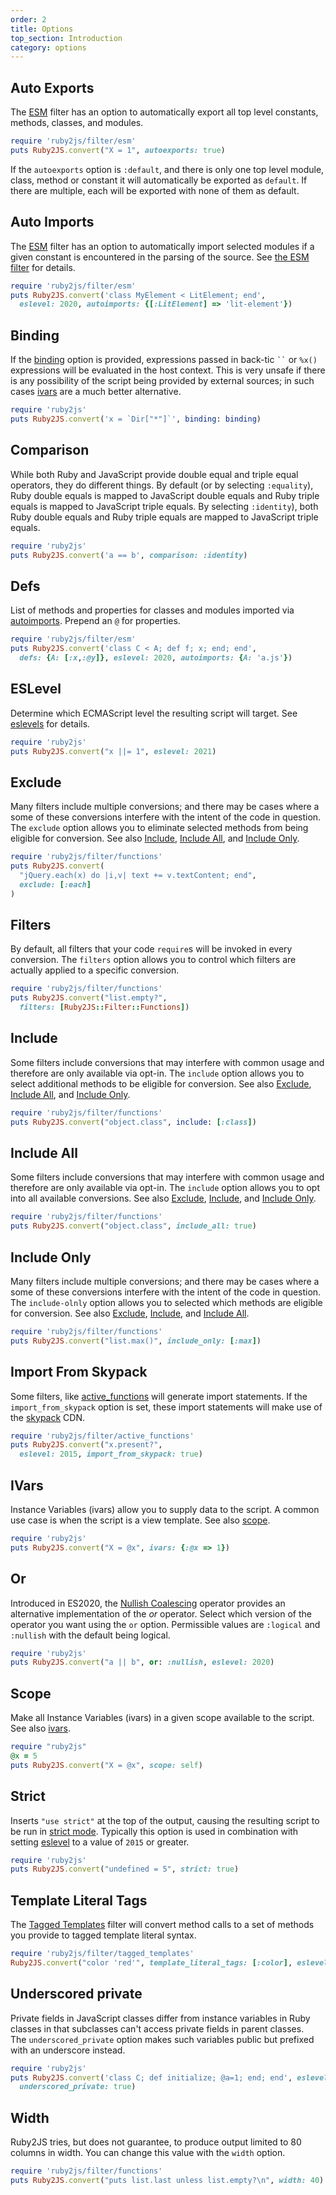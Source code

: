 ```yaml
---
order: 2
title: Options
top_section: Introduction
category: options
---
```


## Auto Exports

The [ESM](esm) filter has an option to automatically export all top
level constants, methods, classes, and modules.

```ruby
require 'ruby2js/filter/esm'
puts Ruby2JS.convert("X = 1", autoexports: true)
```

If the `autoexports` option is `:default`, and there is only one top level
module, class, method or constant it will automatically be exported as
`default`.  If there are multiple, each will be exported with none of them as
default.

## Auto Imports

The [ESM](esm) filter has an option to automatically import selected
modules if a given constant is encountered in the parsing of the source.
See [the ESM filter](filters/esm#autoimports) for details.

```ruby
require 'ruby2js/filter/esm'
puts Ruby2JS.convert('class MyElement < LitElement; end',
  eslevel: 2020, autoimports: {[:LitElement] => 'lit-element'})
```

## Binding

If the [binding](https://ruby-doc.org/core-3.0.0/Binding.html) option is
provided, expressions passed in back-tic <code>``</code> or `%x()` expressions
will be evaluated in the host context.  This is very unsafe if there is any
possibility of the script being provided by external sources; in such cases
[ivars](#ivars) are a much better alternative.

```ruby
require 'ruby2js'
puts Ruby2JS.convert('x = `Dir["*"]`', binding: binding)
```

## Comparison

While both Ruby and JavaScript provide double equal and triple equal
operators, they do different things.  By default (or by selecting
`:equality`), Ruby double equals is mapped to JavaScript double equals and
Ruby triple equals is mapped to JavaScript triple equals.  By selecting
`:identity`), both Ruby double equals and Ruby triple equals are mapped to
JavaScript triple equals.

```ruby
require 'ruby2js'
puts Ruby2JS.convert('a == b', comparison: :identity)
```

## Defs

List of methods and properties for classes and modules imported via
[autoimports](#auto-imports).  Prepend an `@` for properties.

```ruby
require 'ruby2js/filter/esm'
puts Ruby2JS.convert('class C < A; def f; x; end; end',
  defs: {A: [:x,:@y]}, eslevel: 2020, autoimports: {A: 'a.js'})
```


## ESLevel

Determine which ECMAScript level the resulting script will target.  See
[eslevels](eslevels) for details.

```ruby
require 'ruby2js'
puts Ruby2JS.convert("x ||= 1", eslevel: 2021)
```

## Exclude

Many filters include multiple conversions; and there may be cases where
a some of these conversions interfere with the intent of the code in
question.  The `exclude` option allows you to eliminate selected methods
from being eligible for conversion.
See also [Include](#include), [Include All](#include-all), and
[Include Only](#include-only).

```ruby
require 'ruby2js/filter/functions'
puts Ruby2JS.convert(
  "jQuery.each(x) do |i,v| text += v.textContent; end",
  exclude: [:each]
)
```

## Filters

By default, all filters that your code `require`s will be invoked in
every conversion.  The `filters` option allows you to control which
filters are actually applied to a specific conversion.  

```ruby
require 'ruby2js/filter/functions'
puts Ruby2JS.convert("list.empty?",
  filters: [Ruby2JS::Filter::Functions])
```

## Include

Some filters include conversions that may interfere with common usage and
therefore are only available via opt-in.  The `include` option allows you to
select additional methods to be eligible for conversion.  See also
[Exclude](#exclude), [Include All](#include-all), and 
[Include Only](#include-only).

```ruby
require 'ruby2js/filter/functions'
puts Ruby2JS.convert("object.class", include: [:class])
```

## Include All

Some filters include conversions that may interfere with common usage and
therefore are only available via opt-in.  The `include` option allows you to
opt into all available conversions.  See also [Exclude](#exclude),
[Include](include), and [Include Only](#include-only).

```ruby
require 'ruby2js/filter/functions'
puts Ruby2JS.convert("object.class", include_all: true)
```

## Include Only

Many filters include multiple conversions; and there may be cases where
a some of these conversions interfere with the intent of the code in
question.  The `include-olnly` option allows you to selected which methods
are eligible for conversion.
See also [Exclude](#exclude), [Include](#include), and 
[Include All](#include-all).

```ruby
require 'ruby2js/filter/functions'
puts Ruby2JS.convert("list.max()", include_only: [:max])
```

## Import From Skypack

Some filters, like [active_functions](filters/active_functions) will generate
import statements.  If the `import_from_skypack` option is set, these import
statements will make use of the [skypack](https://www.skypack.dev/) CDN.

```ruby
require 'ruby2js/filter/active_functions'
puts Ruby2JS.convert("x.present?",
  eslevel: 2015, import_from_skypack: true)
```

## IVars

Instance Variables (ivars) allow you to supply data to the script.  A common
use case is when the script is a view template.  See also [scope](#scope).


```ruby
require 'ruby2js'
puts Ruby2JS.convert("X = @x", ivars: {:@x => 1})
```

## Or

Introduced in ES2020, the 
[Nullish Coalescing](https://github.com/tc39/proposal-nullish-coalescing#nullish-coalescing-for-javascript)
operator provides an alternative implementation of the *or* operator.  Select
which version of the operator you want using the `or` option.  Permissible
values are `:logical` and `:nullish` with the default being logical.

```ruby
require 'ruby2js'
puts Ruby2JS.convert("a || b", or: :nullish, eslevel: 2020)
```

## Scope

Make all Instance Variables (ivars) in a given scope available to the
script.  See also [ivars](#ivars).

```ruby
require "ruby2js"
@x = 5
puts Ruby2JS.convert("X = @x", scope: self)
```

## Strict

Inserts `"use strict"` at the top of the output, causing the resulting script
to be run in 
[strict mode](https://developer.mozilla.org/en-US/docs/Web/JavaScript/Reference/Strict_mode).
Typically this option is used in combination with setting [eslevel](eslevel)
to a value of `2015` or greater.

```ruby
require 'ruby2js'
puts Ruby2JS.convert("undefined = 5", strict: true)
```

## Template Literal Tags

The [Tagged Templates](filters/tagged-templates) filter will convert method
calls to a set of methods you provide to tagged template literal syntax.

```ruby
require 'ruby2js/filter/tagged_templates'
Ruby2JS.convert("color 'red'", template_literal_tags: [:color], eslevel: 2015)
```

## Underscored private

Private fields in JavaScript classes differ from instance variables in Ruby
classes in that subclasses can't access private fields in parent classes.  
The `underscored_private` option makes such variables public but prefixed with
an underscore instead.

```ruby
require 'ruby2js'
puts Ruby2JS.convert('class C; def initialize; @a=1; end; end', eslevel: 2020,
  underscored_private: true)
```

## Width

Ruby2JS tries, but does not guarantee, to produce output limited to 80 columns
in width.  You can change this value with the `width` option.

```ruby
require 'ruby2js/filter/functions'
puts Ruby2JS.convert("puts list.last unless list.empty?\n", width: 40)
```
